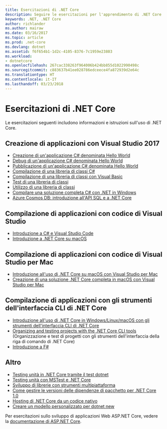 ```yaml
---
title: Esercitazioni di .NET Core
description: Seguire le esercitazioni per l'apprendimento di .NET Core per compilare applicazioni e librerie su Mac, Linux e Windows.
keywords: .NET, .NET Core
author: richlander
ms.author: mairaw
ms.date: 03/16/2017
ms.topic: article
ms.prod: .net-core
ms.devlang: dotnet
ms.assetid: f6f654b1-1d2c-4105-8376-7c1959e23803
ms.workload:
- dotnetcore
ms.openlocfilehash: 267cac338263f964006b424bb855d1022990498c
ms.sourcegitcommit: c883637b41ee028786edceece4fa872939d2e64c
ms.translationtype: HT
ms.contentlocale: it-IT
ms.lasthandoff: 03/23/2018
---
```

# <a name="net-core-tutorials"></a>Esercitazioni di .NET Core

Le esercitazioni seguenti includono informazioni e istruzioni sull'uso di .NET Core.

## <a name="building-applications-with-visual-studio-2017"></a>Creazione di applicazioni con Visual Studio 2017

- [Creazione di un'applicazione C# denominata Hello World](with-visual-studio.md)
- [Debug di un'applicazione C# denominata Hello World](debugging-with-visual-studio.md)
- [Pubblicazione di un'applicazione C# denominata Hello World](publishing-with-visual-studio.md)
- [Compilazione di una libreria di classi C#](library-with-visual-studio.md)
- [Compilazione di una libreria di classi con Visual Basic](vb-library-with-visual-studio.md)
- [Test di una libreria di classi](testing-library-with-visual-studio.md)
- [Utilizzo di una libreria di classi](consuming-library-with-visual-studio.md)
- [Compilare una soluzione completa C# con .NET in Windows](using-on-windows-full-solution.md)
- [Azure Cosmos DB: introduzione all'API SQL e a .NET Core](/azure/cosmos-db/sql-api-dotnetcore-get-started)

## <a name="building-applications-with-visual-studio-code"></a>Compilazione di applicazioni con codice di Visual Studio

- [Introduzione a C# e Visual Studio Code](with-visual-studio-code.md)
- [Introduzione a .NET Core su macOS](using-on-macos.md)

## <a name="building-applications-with-visual-studio-for-mac"></a>Compilazione di applicazioni con codice di Visual Studio per Mac

- [Introduzione all'uso di .NET Core su macOS con Visual Studio per Mac](using-on-mac-vs.md)
- [Creazione di una soluzione .NET Core completa in macOS con Visual Studio per Mac](using-on-mac-vs-full-solution.md)

## <a name="building-applications-with-the-net-core-cli-tools"></a>Compilazione di applicazioni con gli strumenti dell'interfaccia CLI di .NET Core

- [Introduzione all'uso di .NET Core in Windows/Linux/macOS con gli strumenti dell'interfaccia CLI di .NET Core](using-with-xplat-cli.md)
- [Organizing and testing projects with the .NET Core CLI tools](testing-with-cli.md) (Organizzazione e test di progetti con gli strumenti dell'interfaccia della riga di comando di .NET Core)
- [Introduzione a F#](../../fsharp/get-started/get-started-command-line.md)

## <a name="other"></a>Altro
- [Testing unità in .NET Core tramite il test dotnet](../testing/unit-testing-with-dotnet-test.md)
- [Testing unità con MSTest e .NET Core](../testing/unit-testing-with-mstest.md)
- [Sviluppo di librerie con strumenti multipiattaforma](libraries.md)
- [Come gestire le versioni delle dipendenze di pacchetto per .NET Core 1.0](managing-package-dependency-versions.md)
- [Hosting di .NET Core da un codice nativo](netcore-hosting.md)
- [Creare un modello personalizzato per dotnet new](create-custom-template.md)

Per esercitazioni sullo sviluppo di applicazioni Web ASP.NET Core, vedere la [documentazione di ASP.NET Core](/aspnet/core/).

